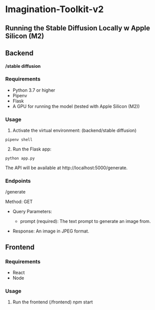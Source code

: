 # Imagination-Toolkit-v2
## Running the Stable Diffusion Locally w Apple Silicon (M2)

## Backend

#### /stable diffusion

### Requirements
* Python 3.7 or higher
* Pipenv
* Flask
* A GPU for running the model (tested with Apple Silicon (M2))


### Usage
1. Activate the virtual environment: (backend/stable diffusion)
```
pipenv shell
```

2. Run the Flask app:
```
python app.py
```

The API will be available at http://localhost:5000/generate.

### Endpoints
/generate

Method: GET

* Query Parameters:
  * prompt (required): The text prompt to generate an image from.

* Response: An image in JPEG format.


## Frontend
### Requirements
* React
* Node

### Usage

1. Run the frontend (/frontend)
  npm start
